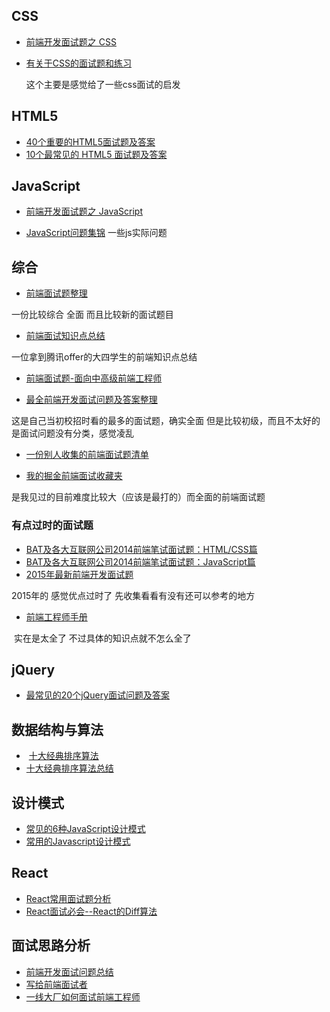 ## CSS
 - [前端开发面试题之 CSS](http://www.jianshu.com/p/10a7959033f8)
 - [有关于CSS的面试题和练习](https://www.w3cplus.com/css/interview-question-css.html)
 
   这个主要是感觉给了一些css面试的启发
   
   
## HTML5
 - [40个重要的HTML5面试题及答案](http://blog.jobbole.com/78346/)
 - [10个最常见的 HTML5 面试题及答案](https://segmentfault.com/a/1190000002386449)
 
 
## JavaScript
- [前端开发面试题之 JavaScript](http://www.jianshu.com/p/05d84b60a1dc)

- [JavaScript问题集锦](https://github.com/creeperyang/blog/issues/2)
 一些js实际问题



## 综合
- [前端面试题整理](http://blog.poetries.top/2017/03/12/front-end-interview-summary/?utm_source=tuicool&utm_medium=referral)

一份比较综合  全面 而且比较新的面试题目

- [前端面试知识点总结](https://zhuanlan.zhihu.com/p/22606894)

一位拿到腾讯offer的大四学生的前端知识点总结

- [前端面试题-面向中高级前端工程师](http://web.jobbole.com/82218/)

- [最全前端开发面试问题及答案整理](https://www.tuicool.com/articles/eIfE3uq)

 这是自己当初校招时看的最多的面试题，确实全面  但是比较初级，而且不太好的是面试问题没有分类，感觉凌乱
 
- [一份别人收集的前端面试题清单](https://mdluo.com/blog/about-front-end-interview/)

- [我的掘金前端面试收藏夹](https://juejin.im/collection/58c574461e35c9462d3e7651)

是我见过的目前难度比较大（应该是最打的）而全面的前端面试题



### 有点过时的面试题
 - [BAT及各大互联网公司2014前端笔试面试题：HTML/CSS篇](http://blog.jobbole.com/78740/)
 - [BAT及各大互联网公司2014前端笔试面试题：JavaScript篇](http://blog.jobbole.com/78738/)
 - [2015年最新前端开发面试题](http://udn.yyuap.com/thread-17719-1-1.html)
  
  2015年的   感觉优点过时了  先收集看看有没有还可以参考的地方
  
 - [前端工程师手册](https://leohxj.gitbooks.io/front-end-database/frontend-workflow/direction-organization.html)
 
  实在是太全了 不过具体的知识点就不怎么全了



## jQuery

- [最常见的20个jQuery面试问题及答案](http://web.jobbole.com/82218/)


## 数据结构与算法
 -  [十大经典排序算法](http://web.jobbole.com/87968/)
 - [十大经典排序算法总结](https://www.cnblogs.com/jztan/p/5878630.html)

## 设计模式
 - [常见的6种JavaScript设计模式](http://www.jianshu.com/p/d8c1c426d028)
 - [常用的Javascript设计模式](http://blog.jobbole.com/29454/)
 
 
## React
- [React常用面试题分析](http://www.jianshu.com/p/f3c162bb7dea)
- [React面试必会--React的Diff算法](http://blog.csdn.net/future_challenger/article/details/52791393)

## 面试思路分析
- [前端开发面试问题总结](http://www.feeldesignstudio.com/2015/05/front-end-interview-questions/)
- [写给前端面试者 ](https://github.com/amfe/article/issues/5)
- [一线大厂如何面试前端工程师](https://cn.100offer.com/blog/posts/223)
